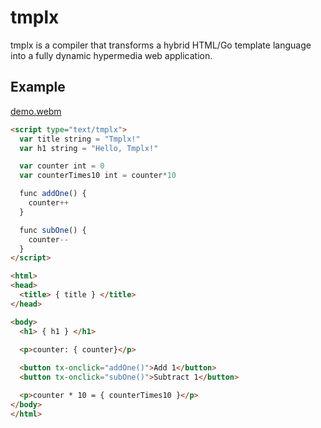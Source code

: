 # tmplx

tmplx is a compiler that transforms a hybrid HTML/Go template language into a fully dynamic hypermedia web application.

## Example

[demo.webm](https://github.com/user-attachments/assets/b58e69de-e071-464b-a8c4-05a37063225d)

```html
<script type="text/tmplx">
  var title string = "Tmplx!"
  var h1 string = "Hello, Tmplx!"

  var counter int = 0
  var counterTimes10 int = counter*10

  func addOne() {
    counter++
  }

  func subOne() {
    counter--
  }
</script>

<html>
<head>
  <title> { title } </title>
</head>

<body>
  <h1> { h1 } </h1>
  
  <p>counter: { counter}</p>

  <button tx-onclick="addOne()">Add 1</button>
  <button tx-onclick="subOne()">Subtract 1</button>

  <p>counter * 10 = { counterTimes10 }</p>
</body>
</html>
```
